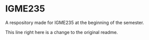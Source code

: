 # IGME235
A respository made for IGME235 at the beginning of the semester.

This line right here is a change to the original readme.
